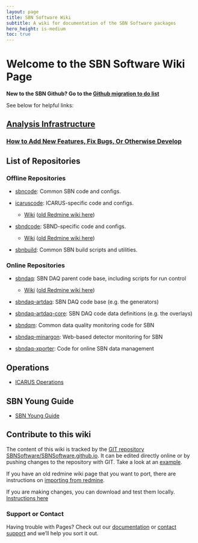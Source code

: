 ```yaml
---
layout: page
title: SBN Software Wiki
subtitle: A wiki for documentation of the SBN Software packages
hero_height: is-medium
toc: true
---
```



# Welcome to the SBN Software Wiki Page

**New to the SBN Github? Go to the [Github migration to do list](AnalysisInfrastructure/github-migration-to-do-list.md)**

See below for helpful links:

## [Analysis Infrastructure](AnalysisInfrastructure/index) ##
### [How to Add New Features, Fix Bugs, Or Otherwise Develop](AnalysisInfrastructure/how-to-develop) ###

## List of Repositories ##

### Offline Repositories ###
* [sbncode](https://github.com/SBNSoftware/sbncode): Common SBN code and configs.
* [icaruscode](https://github.com/SBNSoftware/icaruscode): ICARUS-specific code and configs.
  * [Wiki](icaruscode_wiki/Wiki) ([old Redmine wiki here](https://cdcvs.fnal.gov/redmine/projects/icaruscode/wiki))
* [sbndcode](https://github.com/SBNSoftware/sbndcode): SBND-specific code and configs.
  * [Wiki](sbndcode_wiki/Wiki) ([old Redmine wiki here](https://cdcvs.fnal.gov/redmine/projects/sbndcode/wiki))

* [sbnbuild](https://github.com/SBNSoftware/sbnbuild): Common SBN build scripts and utilities.

### Online Repositories ###
* [sbndaq](https://github.com/SBNSoftware/sbndaq): SBN DAQ parent code base, including scripts for run control
  * [Wiki](sbn_online_wiki/sbndaq_Wiki) ([old Redmine wiki here](https://cdcvs.fnal.gov/redmine/projects/sbndaq/wiki))
* [sbndaq-artdaq](https://github.com/SBNSoftware/sbndaq-artdaq): SBN DAQ code base (e.g. the generators)
* [sbndaq-artdaq-core](https://github.com/SBNSoftware/sbndaq-artdaq-core): SBN DAQ code data definitions (e.g. the overlays)

* [sbndqm](https://github.com/SBNSoftware/sbndqm): Common data quality monitoring code for SBN
* [sbndaq-minargon](https://github.com/SBNSoftware/sbndaq-minargon): Web-based detector monitoring for SBN

* [sbndaq-xporter](https://github.com/SBNSoftware/sbndaq-xporter): Code for online SBN data management

## Operations ##
* [ICARUS Operations](Operations/SBN_FD/index)

## SBN Young Guide ##
* [SBN Young Guide](SBNYoung/SBNYoungIndex.md)

## Contribute to this wiki ##

The content of this wiki is tracked by the [GIT repository SBNSoftware/SBNSoftware.github.io](https://github.com/SBNSoftware/SBNSoftware.github.io).
It can be edited directly online or by pushing changes to the repository with GIT. Take a look at an [example](example).

If you have an old redmine wiki page that you want to port, there are instructions on [importing from redmine](importing_from_redmine).

If you are making changes, you can download and test them locally. [Instructions here](https://docs.github.com/en/pages/setting-up-a-github-pages-site-with-jekyll/testing-your-github-pages-site-locally-with-jekyll)

### Support or Contact

Having trouble with Pages? Check out our [documentation](https://help.github.com/categories/github-pages-basics/) or [contact support](https://github.com/contact) and we’ll help you sort it out.
